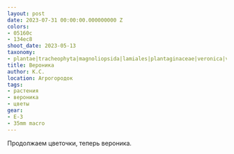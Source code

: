 ```yaml
---
layout: post
date: 2023-07-31 00:00:00.000000000 Z
colors:
- 05160c
- 134ec8
shoot_date: 2023-05-13
taxonomy:
- plantae|tracheophyta|magnoliopsida|lamiales|plantaginaceae|veronica|veronica chamaedrys
title: Вероника
author: К.С.
location: Агрогородок
tags:
- растения
- вероника
- цветы
gear:
- E-3
- 35mm macro
---
```

Продолжаем цветочки, теперь вероника.

